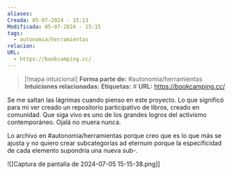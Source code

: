 ```yaml
---
aliases: 
Creada: 05-07-2024 - 15:13
Modificada: 05-07-2024 - 15:15
tags:
  - autonomia/herramientas
relacion: 
URL:
  - https://bookcamping.cc/
---
```


> [!mapa intuicional]
> **Forma parte de:** #autonomia/herramientas 
> **Intuiciones relacionadas:** 
> **Etiquetas:** #
> **URL:** https://bookcamping.cc/


Se me saltan las lágrimas cuando pienso en este proyecto. Lo que significó para mi ver creado un repositorio participativo de libros, creado en comunidad.
Que siga vivo es uno de los grandes logros del activismo contemporáneo.
Ojalá no muera nunca.

Lo archivo en #autonomia/herramientas porque creo que es lo que más se ajusta y no quiero crear subcategorías ad eternum porque la especificidad de cada elemento supondría una nueva sub-.

![[Captura de pantalla de 2024-07-05 15-15-38.png]]